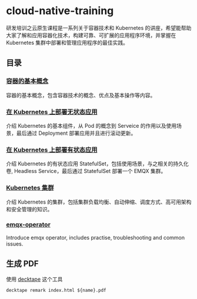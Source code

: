 # cloud-native-training

研发培训之云原生课程是一系列关于容器技术和 Kubernetes 的讲座，希望能帮助大家了解和应用容器化技术，构建可靠、可扩展的应用程序环境，并掌握在 Kubernetes 集群中部署和管理应用程序的最佳实践。

## 目录

### [容器的基本概念](https://emqx.github.io/cloud-native-training/slides/docker)
容器的基本概念，包含容器技术的概念、优点及基本操作等内容。

### [在 Kubernetes 上部署无状态应用](https://emqx.github.io/cloud-native-training/slides/deployment)
介绍 Kubernetes 的基本组件，从 Pod 的概念到 Serveice 的作用以及使用场景，最后通过 Deployment 部署应用并且进行滚动更新。

### [在 Kubernetes 上部署有状态应用](https://emqx.github.io/cloud-native-training/slides/statefulset)
介绍 Kubernetes 的有状态应用 StatefulSet，包括使用场景，与之相关的持久化卷, Headless Service，最后通过 StatefulSet 部署一个 EMQX 集群。

### [Kubernetes 集群](https://emqx.github.io/cloud-native-training/slides/cluster)
介绍 Kubernetes 的集群，包括集群负载均衡、自动伸缩、调度方式、高可用架构和安全管理的知识。

### [emqx-operator](https://emqx.github.io/cloud-native-training/slides/emqx-operator)
Introduce emqx operator, includes practise, troubleshooting and common issues.

## 生成 PDF

使用 [decktape](https://github.com/astefanutti/decktape) 这个工具

```shell
decktape remark index.html ${name}.pdf
```




